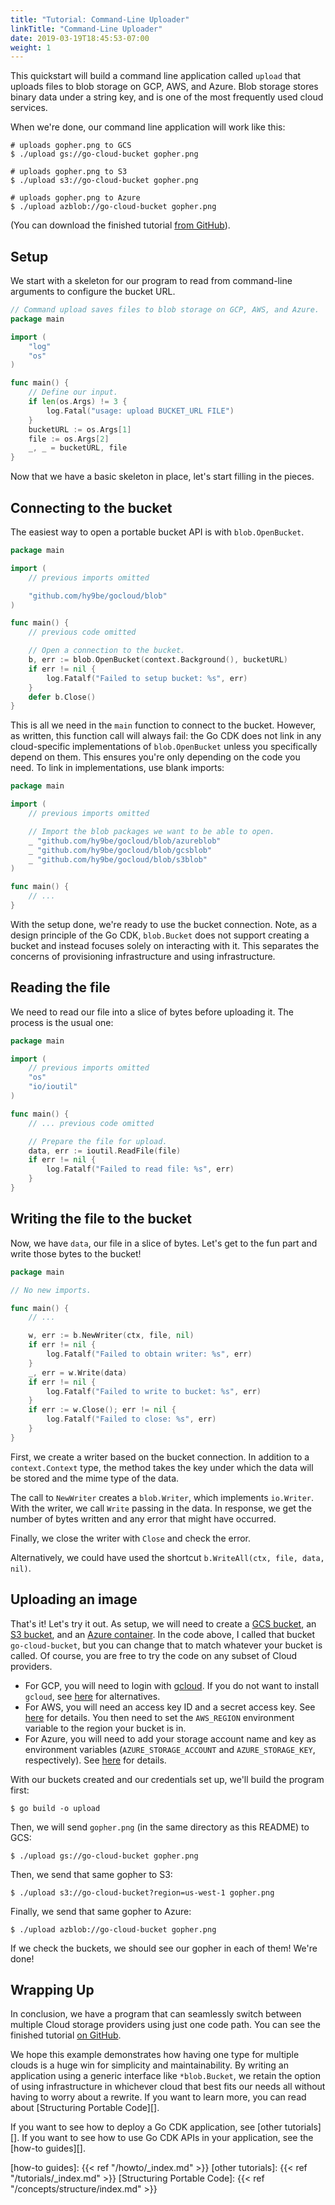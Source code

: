 ```yaml
---
title: "Tutorial: Command-Line Uploader"
linkTitle: "Command-Line Uploader"
date: 2019-03-19T18:45:53-07:00
weight: 1
---
```


This quickstart will build a command line application called `upload` that
uploads files to blob storage on GCP, AWS, and Azure. Blob storage stores binary
data under a string key, and is one of the most frequently used cloud
services.

<!--more-->

When we're done, our command line application will work like this:

```shell
# uploads gopher.png to GCS
$ ./upload gs://go-cloud-bucket gopher.png

# uploads gopher.png to S3
$ ./upload s3://go-cloud-bucket gopher.png

# uploads gopher.png to Azure
$ ./upload azblob://go-cloud-bucket gopher.png
```

(You can download the finished tutorial [from GitHub][samples/tutorial]).

[samples/tutorial]: https://github.com/google/go-cloud/tree/master/samples/tutorial/

## Setup

We start with a skeleton for our program to read from command-line
arguments to configure the bucket URL.

```go
// Command upload saves files to blob storage on GCP, AWS, and Azure.
package main

import (
    "log"
    "os"
)

func main() {
    // Define our input.
    if len(os.Args) != 3 {
        log.Fatal("usage: upload BUCKET_URL FILE")
    }
    bucketURL := os.Args[1]
    file := os.Args[2]
    _, _ = bucketURL, file
}
```

Now that we have a basic skeleton in place, let's start filling in the pieces.

## Connecting to the bucket

The easiest way to open a portable bucket API is with `blob.OpenBucket`.

```go
package main

import (
    // previous imports omitted

    "github.com/hy9be/gocloud/blob"
)

func main() {
    // previous code omitted

    // Open a connection to the bucket.
    b, err := blob.OpenBucket(context.Background(), bucketURL)
    if err != nil {
        log.Fatalf("Failed to setup bucket: %s", err)
    }
    defer b.Close()
}
```

This is all we need in the `main` function to connect to the bucket. However,
as written, this function call will always fail: the Go CDK does not link in any
cloud-specific implementations of `blob.OpenBucket` unless you specifically
depend on them. This ensures you're only depending on the code you need.
To link in implementations, use blank imports:

```go
package main

import (
    // previous imports omitted

    // Import the blob packages we want to be able to open.
    _ "github.com/hy9be/gocloud/blob/azureblob"
    _ "github.com/hy9be/gocloud/blob/gcsblob"
    _ "github.com/hy9be/gocloud/blob/s3blob"
)

func main() {
    // ...
}
```

With the setup done, we're ready to use the bucket connection. Note, as a design
principle of the Go CDK, `blob.Bucket` does not support creating a bucket and
instead focuses solely on interacting with it. This separates the concerns of
provisioning infrastructure and using infrastructure.

## Reading the file

We need to read our file into a slice of bytes before uploading it. The process
is the usual one:

```go
package main

import (
    // previous imports omitted
    "os"
    "io/ioutil"
)

func main() {
    // ... previous code omitted

    // Prepare the file for upload.
    data, err := ioutil.ReadFile(file)
    if err != nil {
        log.Fatalf("Failed to read file: %s", err)
    }
}
```

## Writing the file to the bucket

Now, we have `data`, our file in a slice of bytes. Let's get to the fun part and
write those bytes to the bucket!

```go
package main

// No new imports.

func main() {
    // ...

    w, err := b.NewWriter(ctx, file, nil)
    if err != nil {
        log.Fatalf("Failed to obtain writer: %s", err)
    }
    _, err = w.Write(data)
    if err != nil {
        log.Fatalf("Failed to write to bucket: %s", err)
    }
    if err := w.Close(); err != nil {
        log.Fatalf("Failed to close: %s", err)
    }
}
```

First, we create a writer based on the bucket connection. In addition to a
`context.Context` type, the method takes the key under which the data will be
stored and the mime type of the data.

The call to `NewWriter` creates a `blob.Writer`, which implements `io.Writer`.
With the writer, we call `Write` passing in the data. In response, we get the
number of bytes written and any error that might have occurred.

Finally, we close the writer with `Close` and check the error.

Alternatively, we could have used the shortcut `b.WriteAll(ctx, file, data,
nil)`.

## Uploading an image

That's it! Let's try it out. As setup, we will need to create a
[GCS bucket][gcs-bucket], an [S3 bucket][s3-bucket], and an
[Azure container][azure-container]. In the code above, I called that bucket
`go-cloud-bucket`, but you can change that to match whatever your bucket is
called. Of course, you are free to try the code on any subset of Cloud
providers.

*   For GCP, you will need to login with
    [gcloud](https://cloud.google.com/sdk/install). If you do not want to
    install `gcloud`, see
    [here](https://cloud.google.com/docs/authentication/production) for
    alternatives.
*   For AWS, you will need an access key ID and a secret access key. See
    [here](https://docs.aws.amazon.com/IAM/latest/UserGuide/id_credentials_access-keys.html#Using_CreateAccessKey)
    for details. You then need to set the `AWS_REGION` environment variable to
    the region your bucket is in.
*   For Azure, you will need to add your storage account name and key as
    environment variables (`AZURE_STORAGE_ACCOUNT` and
    `AZURE_STORAGE_KEY`, respectively). See
    [here](https://docs.microsoft.com/en-us/azure/storage/blobs/storage-quickstart-blobs-portal)
    for details.

With our buckets created and our credentials set up, we'll build the program
first:

```shell
$ go build -o upload
```

Then, we will send `gopher.png` (in the same directory as this README) to GCS:

```shell
$ ./upload gs://go-cloud-bucket gopher.png
```

Then, we send that same gopher to S3:

```shell
$ ./upload s3://go-cloud-bucket?region=us-west-1 gopher.png
```

Finally, we send that same gopher to Azure:

```shell
$ ./upload azblob://go-cloud-bucket gopher.png
```

If we check the buckets, we should see our gopher in each of them! We're done!

[s3-bucket]: https://docs.aws.amazon.com/AmazonS3/latest/gsg/CreatingABucket.html
[gcs-bucket]: https://cloud.google.com/storage/docs/creating-buckets
[azure-container]: https://docs.microsoft.com/en-us/azure/storage/blobs/storage-blobs-introduction

## Wrapping Up

In conclusion, we have a program that can seamlessly switch between multiple
Cloud storage providers using just one code path. You can see the finished
tutorial [on GitHub][samples/tutorial].

We hope this example demonstrates how having one type for multiple clouds is a
huge win for simplicity and maintainability. By writing an application using a
generic interface like `*blob.Bucket`, we retain the option of using
infrastructure in whichever cloud that best fits our needs all without having to
worry about a rewrite. If you want to learn more, you can read about
[Structuring Portable Code][].

If you want to see how to deploy a Go CDK application, see [other tutorials][].
If you want to see how to use Go CDK APIs in your application, see the
[how-to guides][].

[how-to guides]: {{< ref "/howto/_index.md" >}}
[other tutorials]: {{< ref "/tutorials/_index.md" >}}
[Structuring Portable Code]: {{< ref "/concepts/structure/index.md" >}}
